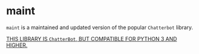 # maint
`maint` is a maintained and updated version of the popular `Chatterbot` library. 

<ins> THIS LIBRARY IS `ChatterBot`, BUT COMPATIBLE FOR PYTHON 3 AND HIGHER. <ins>
